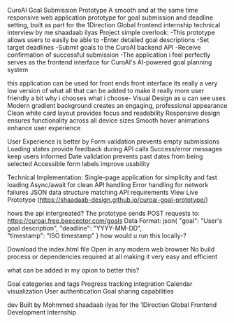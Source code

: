  CuroAI Goal Submission Prototype
A smooth and at the same time  responsive web application prototype for goal submission and deadline setting, built as part for the  1Direction Global frontend internship technical interview by me shaadaab ilyas 
Project simple overlook:
-This prototype allows users to easily be able to 
-Enter detailed goal descriptions
-Set target deadlines
-Submit goals to the CuroAI backend API
-Receive confirmation of successful submission
-The application i feel perfectly serves as the frontend interface for CuroAI's AI-powered goal planning system


this application can be used for front ends front interface its really a very low version of what all that can be added to make it really more  user friendly 
 a bit why i chooses what i choose-
 Visual Design as u can see uses 
Modern gradient background creates an engaging, professional appearance
Clean white card layout provides focus and readability
Responsive design ensures functionality across all device sizes
Smooth hover animations enhance user experience

User Experience is better by 
Form validation prevents empty submissions
Loading states provide feedback during API calls
Success/error messages keep users informed
Date validation prevents past dates from being selected
Accessible form labels improve usability

Technical Implementation:
Single-page application for simplicity and fast loading
Async/await for clean API handling
Error handling for network failures
JSON data structure matching API requirements
View Live Prototype (https://shaadaab-design.github.io/curoai-goal-prototype/)

hows the api intergreated?
The prototype sends POST requests to: https://curoai.free.beeceptor.com/goals
Data Format:
json{
  "goal": "User's goal description",
  "deadline": "YYYY-MM-DD",  
  "timestamp": "ISO timestamp"
}
how would u run this locally-?

Download the index.html file
Open in any modern web browser
No build process or dependencies required at all making it very easy and efficient

what can be added in my opion to better this?

Goal categories and tags
Progress tracking integration
Calendar visualization
User authentication
Goal sharing capabilities

dev
Built by Mohmmed shaadaab ilyas  for the 1Direction Global Frontend Development Internship

